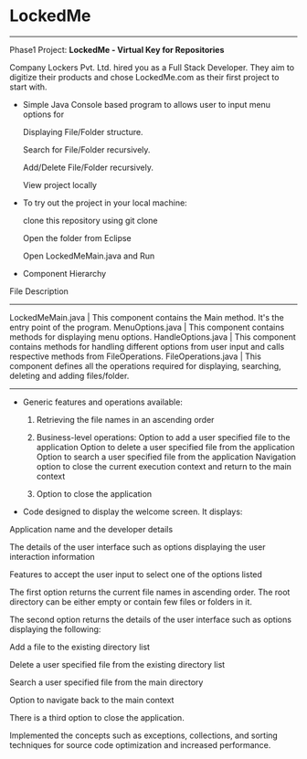# LockedMe
________________________________________________________
Phase1 Project: **LockedMe - Virtual Key for Repositories**

Company Lockers Pvt. Ltd. hired you as a Full Stack Developer. They aim to digitize their products and chose LockedMe.com as their first project to start with.

* Simple Java Console based program to allows user to input menu options for

   Displaying File/Folder structure.

   Search for File/Folder recursively.

   Add/Delete File/Folder recursively.

   View project locally

* To try out the project in your local machine:

   clone this repository using git clone

   Open the folder from Eclipse

   Open LockedMeMain.java and Run

* Component Hierarchy

File	                    Description
_________________________________________________________________________________________________________________________________________________________
LockedMeMain.java   |	This component contains the Main method. It's the entry point of the program.
MenuOptions.java    |	This component contains methods for displaying menu options.
HandleOptions.java  |	This component contains methods for handling different options from user input and calls respective methods from FileOperations.
FileOperations.java |	This component defines all the operations required for displaying, searching, deleting and adding files/folder.
__________________________________________________________________________________________________________________________________________________________

* Generic features and operations available: 

  1)  Retrieving the file names in an ascending order

  2)  Business-level operations:
        Option to add a user specified file to the application
        Option to delete a user specified file from the application
        Option to search a user specified file from the application
        Navigation option to close the current execution context and return to the main context

  3)  Option to close the application
  
* Code designed to display the welcome screen. It displays:

Application name and the developer details

The details of the user interface such as options displaying the user interaction information

Features to accept the user input to select one of the options listed

The first option returns the current file names in ascending order. The root directory can be either empty or contain few files or folders in it.

The second option returns the details of the user interface such as options displaying the following:

Add a file to the existing directory list

Delete a user specified file from the existing directory list

Search a user specified file from the main directory

Option to navigate back to the main context

There is a third option to close the application.

Implemented the concepts such as exceptions, collections, and sorting techniques for source code optimization and increased performance.
